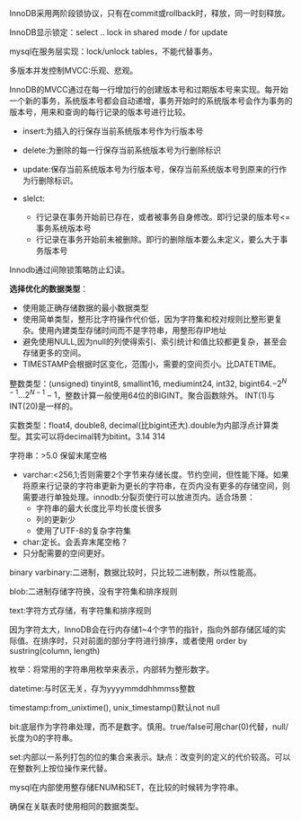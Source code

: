 

InnoDB采用两阶段锁协议，只有在commit或rollback时，释放，同一时刻释放。

InnoDB显示锁定：select .. lock in shared mode / for update

mysql在服务层实现：lock/unlock tables，不能代替事务。

多版本并发控制MVCC:乐观、悲观。

InnoDB的MVCC通过在每一行增加行的创建版本号和过期版本号来实现。每开始一个新的事务，系统版本号都会自动递增，事务开始时的系统版本号会作为事务的版本号，用来和查询的每行记录的版本号进行比较。

- insert:为插入的行保存当前系统版本号作为行版本号
- delete:为删除的每一行保存当前系统版本号为行删除标识
- update:保存当前系统版本号为行版本号，保存当前系统版本号到原来的行作为行删除标识。


- slelct:
  - 行记录在事务开始前已存在，或者被事务自身修改。即行记录的版本号<=事务系统版本号
  - 行记录在事务开始前未被删除。即行的删除版本要么未定义，要么大于事务版本号

Innodb通过间隙锁策略防止幻读。

**选择优化的数据类型**：

- 使用能正确存储数据的最小数据类型
- 使用简单类型，整形比字符操作代价低，因为字符集和校对规则比整形更复杂。使用內建类型存储时间而不是字符串，用整形存IP地址
- 避免使用NULL,因为null的列使得索引、索引统计和值比较都更复杂，甚至会存储更多的空间。
- TIMESTAMP会根据时区变化，范围小，需要的空间页小。比DATETIME。

整数类型：(unsigned) tinyint8, smallint16, mediumint24, int32, bigint64.$-2^{N-1} ... 2^{N-1}-1$，整数计算一般使用64位的BIGINT。聚合函数除外。 INT(1)与INT(20)是一样的。

实数类型：float4, double8, decimal(比bigint还大).double为内部浮点计算类型。其实可以将decimal转为bitint。3.14 314

字符串：>5.0 保留末尾空格

- varchar:<256,1;否则需要2个字节来存储长度。节约空间，但性能下降。如果将原来行记录的字符串更新为更长的字符串，在页内没有更多的存储空间，则需要进行单独处理。innodb:分裂页使行可以放进页内。适合场景：
  - 字符串的最大长度比平均长度长很多
  - 列的更新少
  - 使用了UTF-8的复杂字符集
- char:定长。会丢弃末尾空格？
- 只分配需要的空间更好。

binary varbinary:二进制，数据比较时，只比较二进制数，所以性能高。

blob:二进制存储字符换，没有字符集和排序规则

text:字符方式存储，有字符集和排序规则

因为字符太大，InnoDB会在行内存储1~4个字节的指针，指向外部存储区域的实际值。在排序时，只对前面的部分字符进行排序，或者使用 order by sustring(column, length)

枚举：将常用的字符串用枚举来表示，内部转为整形数字。

datetime:与时区无关，存为yyyymmddhhmmss整数

timestamp:from_unixtime(), unix_timestamp()默认not null

bit:底层作为字符串处理，而不是数字。慎用。true/false可用char(0)代替，null/长度为0的字符串。

set:内部以一系列打包的位的集合来表示。缺点：改变列的定义的代价较高。可以在整数列上按位操作来代替。

mysql在内部使用整存储ENUM和SET，在比较的时候转为字符串。

确保在关联表时使用相同的数据类型。







